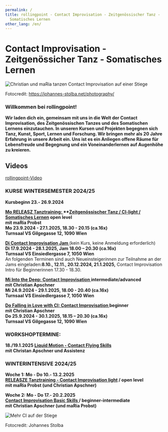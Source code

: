 ```yaml
---
permalink: /
title: rollingpoint - Contact Improvisation - Zeitgenössischer Tanz -
  Somatisches Lernen
other_lang: /en/
---
```

# Contact Improvisation - Zeitgenössicher Tanz - Somatisches Lernen

![Christian und maRia tanzen Contact Improvisation auf einer Stiege](/assets/uploads/dsc_1901_klein.jpg "Contact Improvisation")

Fotocredit: https://johannes-stolba.net/photography/

### Willkommen bei rollingpoint!

**Wir laden dich ein, gemeinsam mit uns in die Welt der Contact Improvisation, des Zeitgenössischen Tanzes und des Somatischen Lernens einzutauchen. In unseren Kursen und Projekten begegnen sich Tanz, Kunst, Sport, Lernen und Forschung. Wir bringen mehr als 20 Jahre Erfahrung in unsere Arbeit ein. Uns ist es ein Anliegen offene Räume für Lebensfreude und Begegnung und ein Voneinanderlernen auf Augenhöhe zu kreieren.**

## Videos

<div class="imglink"><a target="_blank" href="https://www.youtube.com/embed/kp3DqzN1Ldo"><img src="/assets/uploads/video_vorschau_rollingpoint.png" alt="" /><div>rollingpoint-Video</div></a></div>

### **KURSE WINTERSEMESTER 2024/25**

**Kursbeginn  23.- 26.9.2024**

**[Mo RELEASZ Tanztraining: ](/releasze)\*\*[Zeitgenössischer Tanz / CI-light / Somatisches Lernen](/releasze) open level**\
 **mit maRia Probst**\
**Mo 23.9.2024 - 27.1.2025, 18.30 - 20.15 (ca.16x)**\
**Turnsaal VS Gilgegasse 12, 1090 Wien**

**[Di Contact Improvisation Jam ](/jams)**(kein Kurs, keine Anmeldung erforderlich)\
**Di 17.9.2024 - 28.1.2025, Jam 18.00 – 20.30 (ca.16x)**\
**Turnsaal VS Einsiedlergasse 7, 1050 Wien**\
An folgenden Terminen sind auch Neueinsteiger*inne*n zur Teilnahme an der Jams eingeladen:**8.10., 12.11., 20.12.2024, 21.1.2025,** Contact Improvisation Intro für Beginnerinnen 17.30 - 18.30.

**[Mi Into the Deep: Contact Improvisation ](/contactadv) intermediate/advanced**\
**mit Christian Apschner**\
**Mi 24.9.2024 - 29.1.2025, 18.00 - 20.40 (ca.16x)**\
**Turnsaal VS Einsiedlergasse 7, 1050 Wien**

**[Do Falling in Love with CI: Contact Improvisation ](/contactbeg)beginner**\
**mit Christian Apschner**\
**Do 25.9.2024 - 30.1.2025, 18.15 – 20.30 (ca.16x)**\
**Turnsaal VS Gilgegasse 12, 1090 Wien**

### **WORKSHOPTERMINE:**

**18./19.1.2025 [Liquid Motion - Contact Flying Skills](https://rollingpoint.at/wsws2024#flyingskills)**\
**mit Christan Apschner und Assistenz**

### **WINTERINTENSIVE 2024/25**

**Woche 1: Mo - Do 10.- 13.2.2025**\
**[RELEASZE Tanztraining - Contact Improvisation light](/winterintensive#WI1) / open level\
mit maRia Probst (und Christian Apschner)**

**Woche 2: Mo - Do 17.- 20.2.2025**\
**[Contact Improvisation Basic Skills ](/winterintensive#WI2) / beginner-intermediate**\
**mit Christian Apschner (und maRia Probst)**

![Mehr CI auf der Stiege](/assets/uploads/dsc_1941a.jpg "Mehr CI auf der Stiege")

Fotocredit: Johannes Stolba